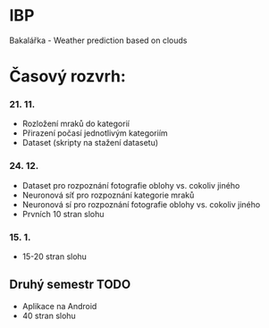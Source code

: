 # IBP
Bakalářka - Weather prediction based on clouds

# Časový rozvrh:

### 21. 11.
 - Rozložení mraků do kategorií
 - Přirazení počasí jednotlivým kategoriím
 - Dataset (skripty na stažení datasetu)
 
### 24. 12.
 - Dataset pro rozpoznání fotografie oblohy vs. cokoliv jiného
 - Neuronová síť pro rozpoznání kategorie mraků
 - Neuronová sí pro rozpoznání fotografie oblohy vs. cokoliv jiného
 - Prvních 10 stran slohu
 
### 15. 1.
 - 15-20 stran slohu
 
## Druhý semestr TODO
 - Aplikace na Android
 - 40 stran slohu
